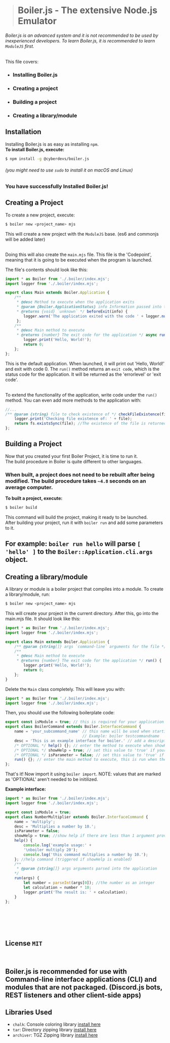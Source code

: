 > # **Boiler.js** - The extensive Node.js Emulator
###### Boiler.js is an advanced system and it is not recommended to be used by inexperienced developers. To learn Boiler.js, it is recommended to learn `ModuleJS` first.

This file covers: 
- ### Installing Boiler.js
- ### Creating a project
- ### Building a project
- ### Creating a library/module

## **Installation**
Installing Boiler.js is as easy as installing `npm`.<br>
**To install Boiler.js, execute:**
```sh
$ npm install -g @cyberdevs/boiler.js 
```
###### (you might need to use `sudo` to install it on macOS and Linux)
### You have successfully Installed Boiler.js!


## **Creating a Project**
To create a new project, execute:

```sh
$ boiler new <project_name> mjs
```

This will create a new project with the `ModuleJS` base. (es6 and commonjs will be added later)
<br><br>

Doing this will also create the `main.mjs` file.
This file is the 'Codepoint', meaning that it is going to be executed when the program is launched.
<br>

The file's contents should look like this:

```js
import * as Boiler from './.boiler/index.mjs';
import logger from './.boiler/index.mjs';

export class Main extends Boiler.Application {
    /**
     * @desc Method to execute when the application exits
     * @param {Boiler.ApplicationStatus} info Information passed into the method
     * @returns {void} `unknown` */ beforeExit(info) {
        logger.warn('The application exited with the code ' + logger.num(info.exitCode) + '.');
     };
    /** 
     * @desc Main method to execute
     * @returns {number} The exit code for the application */ async run() { 
        logger.print('Hello, World!');
        return 0;
    };
};
```

This is the default application. When launched, it will print out 'Hello, World!' and exit with code 0.
The `run()` method returns an `exit code`, which is the status code for the application.
It will be returned as the 'errorlevel' or 'exit code'.
<br><br>

To extend the functionality of the application, write code under the `run()` method.
You can even add more methods to the application with:

```js
//...
/** @param {string} file to check existence of */ checkFileExistence(file) {
    logger.print('Checking file existence of: ' + file);
    return fs.existsSync(file); //The existence of the file is returned by this function.
}; 
```

## **Building a Project**

Now that you created your first Boiler Project, it is time to run it.
<br> The build procedure in Boiler is quite different to other languages.
<br>

### When built, a project does not need to be rebuilt after being modified. The build procedure takes `~4.8` seconds on an average computer.
**To built a project, execute:**

```sh
$ boiler build
``` 


This command will build the project, making it ready to be launched.
<br>
After building your project, run it with `boiler run` and add some parameters to it.
<br>

**For example**: `boiler run hello` will parse `[ 'hello' ]` to the `Boiler::Application.cli.args` object.
---

## **Creating a library/module**

A library or module is a boiler project that compiles into a module.
To create a library/module, run:

```sh
$ boiler new <project_name> mjs
```

This will create your project in the current directory.
After this, go into the main.mjs file. It should look like this:

```js
import * as Boiler from './.boiler/index.mjs';
import logger from './.boiler/index.mjs';

export class Main extends Boiler.Application {
    /** @param {string[]} args `command-line` arguments for the file */ constructor(args) { super(); this.app = {}; this.app.args = args; };
    /** 
     * @desc Main method to execute
     * @returns {number} The exit code for the application */ run() { 
        logger.print('Hello, World!');
        return 0;
    };
}
```

Delete the `Main` class completely. This will leave you with:

```js
import * as Boiler from './.boiler/index.mjs';
import logger from './.boiler/index.mjs';
```

Then, you should use the following boilerplate code:

```js
export const isModule = true; // this is required for your application to be recognized as a module.
export class BoilerCommand extends Boiler.InterfaceCommand {
    name = 'your_subcommand_name' // this name will be used when starting your interface. (CANNOT INCLUDE SPACE)
                                  // Example: boiler testcommandname
    desc = 'This is an example interface for boiler.' // add a description to your command.
    /* OPTIONAL */ help() {}; // enter the method to execute when showHelp is 'true' and no arguments are provided
    /* OPTIONAL */ showHelp = true; // set this value to 'true' if your command requires arguments.
    /* OPTIONAL */ isParameter = false; // set this value to 'true' if your command should be treated like a parameter
    run() {}; // enter the main method to execute, this is run when the interface is launched successfully.
};
```

That's it! Now import it using `boiler import`.
NOTE: values that are marked as 'OPTIONAL' aren't needed to be initilized. 

**Example interface:**

```js
import * as Boiler from './.boiler/index.mjs';
import logger from './.boiler/index.mjs';

export const isModule = true;
export class NumberMultiplier extends Boiler.InterfaceCommand {
    name = 'multiply';
    desc = 'Multiplies a number by 10.';
    isParameter = false;
    showHelp = true; //show help if there are less than 1 argument provided to the application
    help() {
        console.log('example usage:' + 
        '\nboiler multiply 20');
        console.log('this command multiplies a number by 10.');
    }; //help command (triggered if showHelp is enabled)
    /** 
     * @param {string[]} args arguments parsed into the application
    */
    run(args) {
        let number = parseInt(args[0]); //the number as an integer
        let calculation = number * 10;
        logger.print('The result is: ' + calculation);
    }
};
```


<br><br><br></br>

## **License** `MIT`

<br>

## Boiler.js is recommended for use with Command-line interface applications (CLI) and modules that are not packaged. (Discord.js bots, REST listeners and other client-side apps)
## Libraries Used
* `chalk`: Console coloring library [install here](https://www.npmjs.com/package/chalk)
* `tar`: Directory zipping library  [install here](https://www.npmjs.com/package/tar)
* `archiver`: TGZ Zipping library   [install here](https://www.npmjs.com/package/archiver)